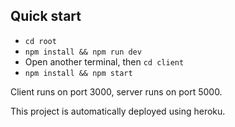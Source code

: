 
## Quick start

- `cd root`
- `npm install && npm run dev`
- Open another terminal, then `cd client`
- `npm install && npm start`

Client runs on port 3000, server runs on port 5000.

This project is automatically deployed using heroku.